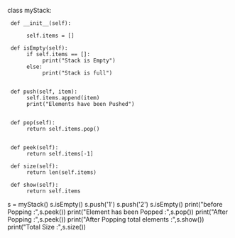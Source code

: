 class myStack:

     def __init__(self):

          self.items = []

     def isEmpty(self):
          if self.items == []:
               print("Stack is Empty")
          else:
               print("Stack is full")

         
     def push(self, item):
          self.items.append(item)
          print("Elements have been Pushed")

         
     def pop(self):
          return self.items.pop()
        
        
     def peek(self):
          return self.items[-1]
        
     def size(self):
          return len(self.items)
         
     def show(self):
          return self.items
         

s = myStack()
s.isEmpty()
s.push('1')
s.push('2')
s.isEmpty()
print("before Popping :",s.peek())
print("Element has been Popped :",s.pop())
print("After Popping :",s.peek())
print("After Popping total elements :",s.show())
print("Total Size :",s.size())

